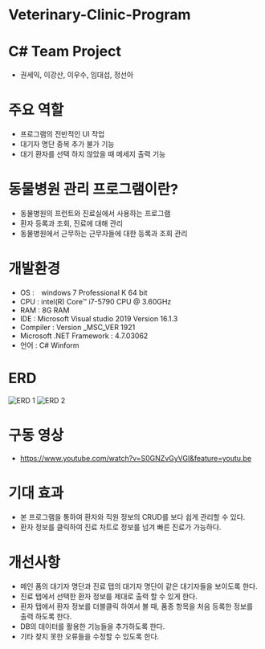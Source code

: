 # Veterinary-Clinic-Program

# C# Team Project
- 권세익, 이강산, 이우수, 임대섭, 정선아

# 주요 역할
- 프로그램의 전반적인 UI 작업
- 대기자 명단 중복 추가 불가 기능
- 대기 환자를 선택 하지 않았을 때 메세지 출력 기능

# 동물병원 관리 프로그램이란?
- 동물병원의 프런트와 진료실에서 사용하는 프로그램
- 환자 등록과 조회, 진료에 대해 관리
- 동물병원에서 근무하는 근무자들에 대한 등록과 조회 관리

# 개발환경
- OS :　windows 7 Professional K 64 bit
- CPU : intel(R) Core™ i7-5790 CPU @ 3.60GHz
- RAM : 8G RAM
- IDE : Microsoft Visual studio 2019 Version 16.1.3
- Compiler : Version _MSC_VER 1921
- Microsoft .NET Framework : 4.7.03062
- 언어 : C# Winform

# ERD
![ERD 1](https://user-images.githubusercontent.com/50562490/61343585-439f2580-a889-11e9-8641-76a1be2307ef.png)
![ERD 2](https://user-images.githubusercontent.com/50562490/61343640-6b8e8900-a889-11e9-9b3d-fb6b7233582f.png)

# 구동 영상
- https://www.youtube.com/watch?v=S0GNZvGyVGI&feature=youtu.be

# 기대 효과
- 본 프로그램을 통하여 환자와 직원 정보의 CRUD를 보다 쉽게 관리할 수 있다.
- 환자 정보를 클릭하여 진료 차트로 정보를 넘겨 빠른 진료가 가능하다.

# 개선사항
- 메인 폼의 대기자 명단과 진료 탭의 대기자 명단이 같은 대기자들을 보이도록 한다.
- 진료 탭에서 선택한 환자 정보를 제대로 출력 할 수 있게 한다.
- 환자 탭에서 환자 정보를 더블클릭 하여서 볼 때, 품종 항목을 처음 등록한 정보를 출력 하도록 한다.
- DB의 데이터를 활용한 기능들을 추가하도록 한다.
- 기타 찾지 못한 오류들을 수정할 수 있도록 한다.


